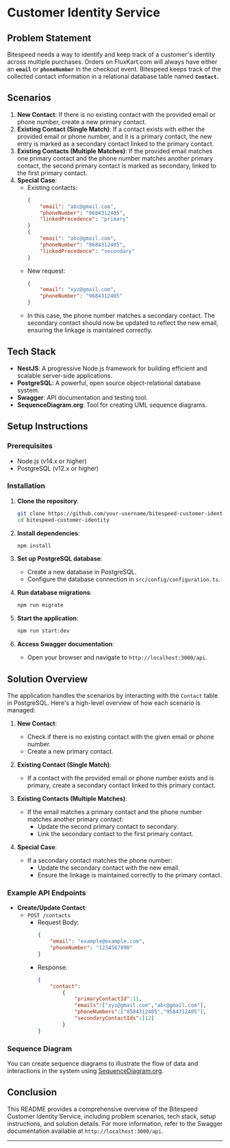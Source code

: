 
# Customer Identity Service

## Problem Statement

Bitespeed needs a way to identify and keep track of a customer's identity across multiple purchases. Orders on FluxKart.com will always have either an **`email`** or **`phoneNumber`** in the checkout event. Bitespeed keeps track of the collected contact information in a relational database table named **`Contact`.**

## Scenarios

1. **New Contact**: If there is no existing contact with the provided email or phone number, create a new primary contact.
2. **Existing Contact (Single Match)**: If a contact exists with either the provided email or phone number, and it is a primary contact, the new entry is marked as a secondary contact linked to the primary contact.
3. **Existing Contacts (Multiple Matches)**: If the provided email matches one primary contact and the phone number matches another primary contact, the second primary contact is marked as secondary, linked to the first primary contact.
4. **Special Case**: 
    - Existing contacts:
      ```json
      {
          "email": "abc@gmail.com",
          "phoneNumber": "8684312405",
          "linkedPrecedence": "primary"
      }
      {
          "email": "abc@gmail.com",
          "phoneNumber": "9684312405",
          "linkedPrecedence": "secondary"
      }
      ```
    - New request:
      ```json
      {
          "email": "xyz@gmail.com",
          "phoneNumber": "9684312405"
      }
      ```
    - In this case, the phone number matches a secondary contact. The secondary contact should now be updated to reflect the new email, ensuring the linkage is maintained correctly.

## Tech Stack

- **NestJS**: A progressive Node.js framework for building efficient and scalable server-side applications.
- **PostgreSQL**: A powerful, open source object-relational database system.
- **Swagger**: API documentation and testing tool.
- **SequenceDiagram.org**: Tool for creating UML sequence diagrams.

## Setup Instructions

### Prerequisites

- Node.js (v14.x or higher)
- PostgreSQL (v12.x or higher)

### Installation

1. **Clone the repository**:
    ```bash
    git clone https://github.com/your-username/bitespeed-customer-identity.git
    cd bitespeed-customer-identity
    ```

2. **Install dependencies**:
    ```bash
    npm install
    ```

3. **Set up PostgreSQL database**:
    - Create a new database in PostgreSQL.
    - Configure the database connection in `src/config/configuration.ts`.

4. **Run database migrations**:
    ```bash
    npm run migrate
    ```

5. **Start the application**:
    ```bash
    npm run start:dev
    ```

6. **Access Swagger documentation**:
    - Open your browser and navigate to `http://localhost:3000/api`.

## Solution Overview

The application handles the scenarios by interacting with the `Contact` table in PostgreSQL. Here's a high-level overview of how each scenario is managed:

1. **New Contact**:
    - Check if there is no existing contact with the given email or phone number.
    - Create a new primary contact.

2. **Existing Contact (Single Match)**:
    - If a contact with the provided email or phone number exists and is primary, create a secondary contact linked to this primary contact.

3. **Existing Contacts (Multiple Matches)**:
    - If the email matches a primary contact and the phone number matches another primary contact:
      - Update the second primary contact to secondary.
      - Link the secondary contact to the first primary contact.

4. **Special Case**:
    - If a secondary contact matches the phone number:
      - Update the secondary contact with the new email.
      - Ensure the linkage is maintained correctly to the primary contact.

### Example API Endpoints

- **Create/Update Contact**:
  - `POST /contacts`
    - Request Body:
      ```json
      {
          "email": "example@example.com",
          "phoneNumber": "1234567890"
      }
      ```
    - Response:
      ```json
      {
          "contact":
              {
                  "primaryContactId":11,
                  "emails":["xyz@gmail.com","abc@gmail.com"],
                  "phoneNumbers":["8584312405","9584312405"],
                  "secondaryContactIds":[12]
              }
      }
      ```

### Sequence Diagram

You can create sequence diagrams to illustrate the flow of data and interactions in the system using [SequenceDiagram.org](https://sequencediagram.org).

## Conclusion

This README provides a comprehensive overview of the Bitespeed Customer Identity Service, including problem scenarios, tech stack, setup instructions, and solution details. For more information, refer to the Swagger documentation available at `http://localhost:3000/api`.

---

